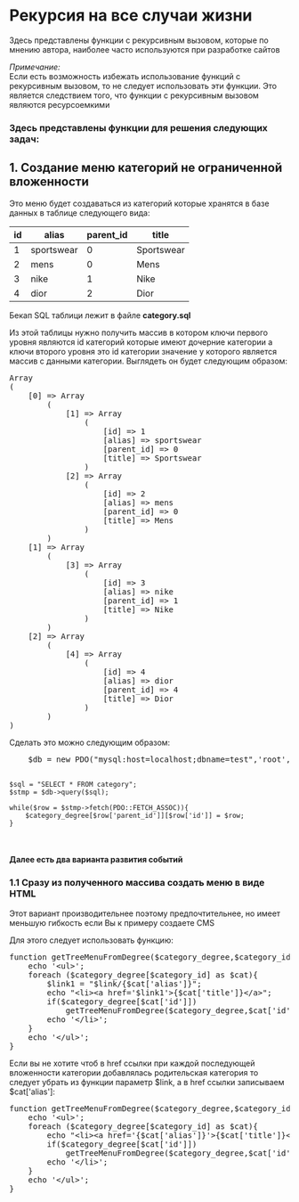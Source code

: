 <h1>Рекурсия на все случаи жизни</h1>

<p>Здесь представлены функции с рекурсивным вызовом, которые по мнению автора, наиболее часто используются при разработке сайтов</p>

<p><i>Примечание:</i><br>
Если есть возможность избежать использование функций с рекурсивным вызовом, то не следует использовать эти функции. Это является следствием того, что функции с рекурсивным вызовом являются ресурсоемкими
</p>
<h3>Здесь представлены функции для решения следующих задач:</h3>

<h2>1. Создание меню категорий не ограниченной вложенности</h2>

<p>Это меню будет создаваться из категорий которые хранятся в базе данных в таблице следующего вида:</p>

<table>
    <thead>
    <tr>
        <th>id</th>
        <th>alias</th>
        <th>parent_id</th>
        <th>title</th>
    </tr>
    </thead>
    <tbody>
    <tr>
        <td>1</td>
        <td>sportswear</td>
        <td>0</td>
        <td>Sportswear</td>
    </tr>
    <tr>
        <td>2</td>
        <td>mens</td>
        <td>0</td>
        <td>Mens</td>
    </tr>
    <tr>
        <td>3</td>
        <td>nike</td>
        <td>1</td>
        <td>Nike</td>
    </tr>
        <td>4</td>
        <td>dior</td>
        <td>2</td>
        <td>Dior</td>
    </tr>
    </tbody>
</table>
<p>Бекап SQL таблици лежит в файле <b>category.sql</b></p>

<p>Из этой таблицы нужно получить массив в котором ключи первого уровня являются id категорий которые имеют дочерние категории а ключи второго уровня это id категории значение у которого является массив с данными категории. Выглядеть он будет следующим образом:</p>
<pre>
Array
(
    [0] => Array
        (
            [1] => Array
                (
                    [id] => 1
                    [alias] => sportswear
                    [parent_id] => 0
                    [title] => Sportswear
                )
            [2] => Array
                (
                    [id] => 2
                    [alias] => mens
                    [parent_id] => 0
                    [title] => Mens
                )
        )
    [1] => Array
        (
            [3] => Array
                (
                    [id] => 3
                    [alias] => nike
                    [parent_id] => 1
                    [title] => Nike
                )
        )
    [2] => Array
        (
            [4] => Array
                (
                    [id] => 4
                    [alias] => dior
                    [parent_id] => 4
                    [title] => Dior
                )
        )
)
</pre>
<p>Сделать  это можно следующим образом:</p>
<pre>
    $db = new PDO("mysql:host=localhost;dbname=test",'root','');

    $sql = "SELECT * FROM category";
    $stmp = $db->query($sql);

    while($row = $stmp->fetch(PDO::FETCH_ASSOC)){
        $category_degree[$row['parent_id']][$row['id']] = $row;
    }
</pre>

<h4>Далее есть два варианта развития событий</h4>
<h3>1.1	Сразу из полученного массива создать меню в виде HTML</h3>
<p>Этот вариант производительнее поэтому предпочтительнее, но имеет меньшую гибкость если Вы к примеру создаете CMS</p>
<p>Для этого следует использовать функцию: </p>
<pre>
function getTreeMenuFromDegree($category_degree,$category_id = 0,$link = "http://site.com"){
    echo '&lt;ul>';
    foreach ($category_degree[$category_id] as $cat){
        $link1 = "$link/{$cat['alias']}";
        echo "&lt;li>&lt;a href='$link1'>{$cat['title']}&lt;/a>";
        if($category_degree[$cat['id']])
            getTreeMenuFromDegree($category_degree,$cat['id'],$link1);
        echo '&lt;/li>';
    }
    echo '&lt;/ul>';
}
</pre>
<p>Если вы не хотите чтоб в href ссылки при каждой последующей вложенности категории добавлялась родительская категория то следует убрать из функции параметр $link, а в href ссылки записываем $cat[&apos;alias&apos;]:</p>
<pre>
function getTreeMenuFromDegree($category_degree,$category_id = 0){
    echo '&lt;ul>';
    foreach ($category_degree[$category_id] as $cat){
        echo "&lt;li>&lt;a href='{$cat['alias']}'>{$cat['title']}&lt;/a>";
        if($category_degree[$cat['id']])
            getTreeMenuFromDegree($category_degree,$cat['id'],$link1);
        echo '&lt;/li>';
    }
    echo '&lt;/ul>';
}
</pre>


